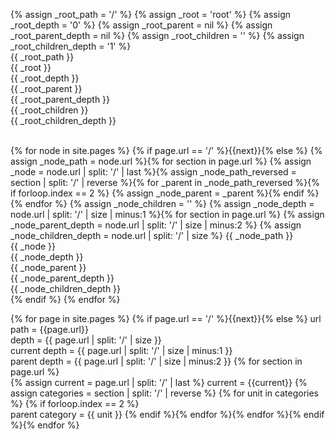 ---
---

<!--- ROOT --->
{% assign _root_path = '/' %}
{% assign _root = 'root' %}
{% assign _root_depth = '0' %}
{% assign _root_parent = nil %}
{% assign _root_parent_depth = nil %}
{% assign _root_children = '' %}
{% assign _root_children_depth = '1' %}
<br>
{{ _root_path }}<br>
{{ _root }}<br>
{{ _root_depth }}<br>
{{ _root_parent }}<br>
{{ _root_parent_depth }}<br>
{{ _root_children }}<br>
{{ _root_children_depth }}<br>
<br>

<!--- LOOP --->
{% for node in site.pages %}
{% if page.url == '/' %}{{next}}{% else %}
{% assign _node_path = node.url %}{% for section in page.url %} 
{% assign _node = node.url | split: '/' | last %}{% assign _node_path_reversed = section | split: '/' | reverse %}{% for _parent in _node_path_reversed %}{% if forloop.index == 2 %}
{% assign _node_parent = _parent %}{% endif %}{% endfor %}
{% assign _node_children = '' %}
{% assign _node_depth = node.url | split: '/' | size | minus:1 %}{% for section in page.url %}
{% assign _node_parent_depth =  node.url | split: '/' | size | minus:2 %}
{% assign _node_children_depth = node.url | split: '/' | size %}
{{ _node_path }}<br>
{{ _node }}<br>
{{ _node_depth }}<br>
{{ _node_parent }}<br>
{{ _node_parent_depth }}<br>
{{ _node_children_depth }}<br>
{% endif %}
{% endfor %}
<br>

{% for page in site.pages %}
{% if page.url == '/' %}{{next}}{% else %}
url path = {{page.url}}  
depth = {{ page.url | split: '/' | size }}  
current depth = {{ page.url | split: '/' | size | minus:1 }}  
parent depth = {{ page.url | split: '/' | size | minus:2 }}
{% for section in page.url %}  
{% assign current = page.url | split: '/' | last %}
current = {{current}}
{% assign categories = section | split: '/' | reverse %}
{% for unit in categories %}
{% if forloop.index == 2 %}  
parent category = {{ unit }}
{% endif %}{% endfor %}{% endfor %}{% endif %}{% endfor %}
